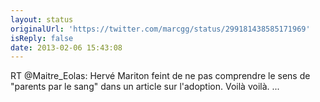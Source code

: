 ```yaml
---
layout: status
originalUrl: 'https://twitter.com/marcgg/status/299181438585171969'
isReply: false
date: 2013-02-06 15:43:08
---
```


RT @Maitre_Eolas: Hervé Mariton feint de ne pas comprendre le sens de "parents par le sang" dans un article sur l'adoption. Voilà voilà. ...
